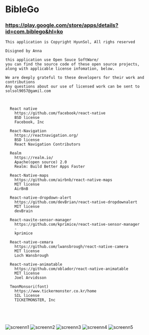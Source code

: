 # BibleGo
### https://play.google.com/store/apps/details?id=com.biblego&hl=ko


```
This application is Copyright HyunSol, All righs reserved

Disigned by Anna

this application use Open Souce SoftWare/
you can find the source code of these open source projects, 
along with applicable license infomation, below.

We are deeply grateful to these developers for their work and contributions
Any questions about our use of licensed work can be sent to solsol9057@gamil.com



  React native
    https://github.com/facebook/react-native
    BSD license
    Facebook, Inc
    
  React-Navigation
    https://reactnavigation.org/
    BSD license
    React Navigation Contributors
    
  Realm
    https://realm.io/
    Apache(open source) 2.0
    Realm: Build Better Apps Faster
    
  React-Native-maps
    https://github.com/airbnb/react-native-maps
    MIT license
    AirBnB
    
  React-native-dropdown-alert    
    https://github.com/devBrian/react-native-dropdownalert
    MIT license
    devBrain
    
  React-navite-sensor-manager
    https://github.com/kprimice/react-native-sensor-manager
    -
    kprimice
    
  React-native-cemara
    https://github.com/lwansbrough/react-native-camera
    MIT license
    Loch Wansbrough
    
  React-native-animatable
    https://github.com/oblador/react-native-animatable
    MIT license
    Joel Arvidsson
    
  TmonMonsori(font)
    https://www.tickermonster.co.kr/home
    SIL license
    TICKETMONSTER, Inc
    




```


![screenn1](https://github.com/COCOLMAN/biblego/blob/master/screenshot/1.png)
![screenn2](https://github.com/COCOLMAN/biblego/blob/master/screenshot/2.png)
![screenn3](https://github.com/COCOLMAN/biblego/blob/master/screenshot/3.png)
![screenn4](https://github.com/COCOLMAN/biblego/blob/master/screenshot/4.png)
![screenn5](https://github.com/COCOLMAN/biblego/blob/master/screenshot/5.png)


